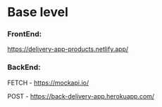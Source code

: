 # Base level

### FrontEnd:

https://delivery-app-products.netlify.app/

### BackEnd:

FETCH - https://mockapi.io/

POST - https://back-delivery-app.herokuapp.com/
